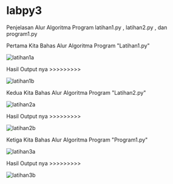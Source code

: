 # labpy3
Penjelasan Alur Algoritma Program latihan1.py , latihan2.py , dan program1.py

Pertama Kita Bahas Alur Algoritma Program "Latihan1.py"

![latihan1a](https://user-images.githubusercontent.com/46511665/52990903-df447b00-343c-11e9-9fff-eca6d815952a.png)


Hasil Output nya >>>>>>>>>

![latihan1b](https://user-images.githubusercontent.com/46511665/52991098-c8eaef00-343d-11e9-9f21-343c87f9f5ce.png)




Kedua Kita Bahas Alur Algoritma Program "Latihan2.py"


![latihan2a](https://user-images.githubusercontent.com/46511665/52991387-161b9080-343f-11e9-8619-7af8b6441a5b.png)


Hasil Output nya >>>>>>>>>


![latihan2b](https://user-images.githubusercontent.com/46511665/52991389-17e55400-343f-11e9-91d7-0cd9ed58cf21.png)



Ketiga Kita Bahas Alur Algoritma Program "Program1.py"

![latihan3a](https://user-images.githubusercontent.com/46511665/52991701-57607000-3440-11e9-809e-4d7243f47803.png)


Hasil Output nya >>>>>>>>>

![latihan3b](https://user-images.githubusercontent.com/46511665/52991704-59c2ca00-3440-11e9-8d54-7f9ec0a5dfbf.png)


